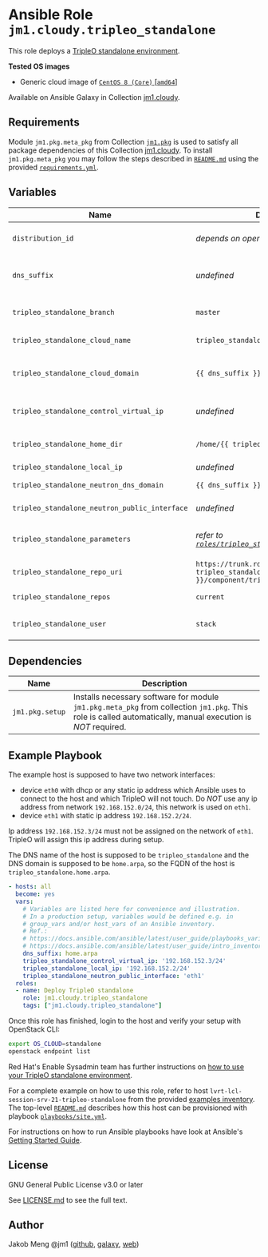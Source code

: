# Ansible Role `jm1.cloudy.tripleo_standalone`

This role deploys a [TripleO standalone environment][tripleo-standalone-setup].

[tripleo-standalone-setup]: https://docs.openstack.org/project-deploy-guide/tripleo-docs/latest/deployment/standalone.html

**Tested OS images**
- Generic cloud image of [`CentOS 8 (Core)` \[`amd64`\]](https://cloud.centos.org/centos/8/x86_64/images/)

Available on Ansible Galaxy in Collection [jm1.cloudy](https://galaxy.ansible.com/jm1/cloudy).

## Requirements

Module `jm1.pkg.meta_pkg` from Collection [`jm1.pkg`][galaxy-jm1-pkg] is used to satisfy all package dependencies of
this Collection [jm1.cloudy][galaxy-jm1-cloudy]. To install `jm1.pkg.meta_pkg` you may follow the steps described in
[`README.md`][jm1-cloudy-readme] using the provided [`requirements.yml`][jm1-cloudy-requirements].

[galaxy-jm1-cloudy]: https://galaxy.ansible.com/jm1/cloudy
[galaxy-jm1-pkg]: https://galaxy.ansible.com/jm1/pkg
[jm1-cloudy-readme]: https://github.com/JM1/ansible-collection-jm1-cloudy/blob/master/README.md
[jm1-cloudy-requirements]: https://github.com/JM1/ansible-collection-jm1-cloudy/blob/master/requirements.yml

## Variables

| Name                                          | Default value                         | Required | Description |
| --------------------------------------------- | ------------------------------------- | -------- | ----------- |
| `distribution_id`                             | *depends on operating system*         | no       | List which uniquely identifies a distribution release, e.g. `[ 'Debian', '10' ]` for `Debian 10 (Buster)` |
| `dns_suffix`                                  | *undefined*                           | yes      | DNS domain of the host which is used e.g. for `tripleo_standalone_cloud_domain` and `tripleo_standalone_neutron_dns_domain` |
| `tripleo_standalone_branch`                   | `master`                              | no       | TripleO ["Target branch. Should be the lowercase name of the OpenStack release. e.g. liberty"][tripleo-repos-main] |
| `tripleo_standalone_cloud_name`               | `tripleo_standalone`                  | no       | ["The DNS name of this cloud. E.g. ci-overcloud.tripleo.org"][tripleo-heat-templates-overcloud] |
| `tripleo_standalone_cloud_domain`             | `{{ dns_suffix }}`                    | no       | ["The DNS domain used for the hosts. This must match the overcloud_domain_name configured on the undercloud"][tripleo-heat-templates-deploy-steps] |
| `tripleo_standalone_control_virtual_ip`       | *undefined*                           | yes      | ["Control plane VIP. This allows the undercloud installer to configure a custom VIP on the control plane"][tripleo-deploy-cmd] |
| `tripleo_standalone_home_dir`                 | `/home/{{ tripleo_standalone_user }}` | no       | Home of `tripleo_standalone_user` where TripleO config files will be created |
| `tripleo_standalone_local_ip`                 | *undefined*                           | yes      | ["Local IP/CIDR for undercloud traffic"][tripleo-deploy-cmd] |
| `tripleo_standalone_neutron_dns_domain`       | `{{ dns_suffix }}`                    | no       | ["Domain to use for building the hostnames"][tripleo-heat-templates-neutron-base] |
| `tripleo_standalone_neutron_public_interface` | *undefined*                           | yes      | ["Which interface to add to the NeutronPhysicalBridge"][tripleo-heat-templates-overcloud] |
| `tripleo_standalone_parameters`               | *refer to [`roles/tripleo_standalone/defaults/main.yml`](defaults/main.yml)* | no | Content of TripleO standalone configuration file `{{ tripleo_standalone_home_dir }}/standalone_parameters.yaml` |
| `tripleo_standalone_repo_uri`                 | `https://trunk.rdoproject.org/centos8-{{ tripleo_standalone_branch }}/component/tripleo/current/delorean.repo` | no | Where to download the Yum repository information file (`*.repo`) for TripleO |
| `tripleo_standalone_repos`                    | `current`                             | no       | [Name of package repositories list which `tripleo-repos` will install][tripleo-repos] |
| `tripleo_standalone_user`                     | `stack`                               | no       | UNIX user that TripleO will use for deployment aka `DeploymentUser` in ` tripleo_standalone_parameters` |

[tripleo-deploy-cmd]: https://docs.openstack.org/python-tripleoclient/latest/commands.html#tripleo-deploy
[tripleo-heat-templates-deploy-steps]: https://opendev.org/openstack/tripleo-heat-templates/src/branch/master/common/deploy-steps.j2
[tripleo-heat-templates-overcloud]: https://opendev.org/openstack/tripleo-heat-templates/src/branch/master/overcloud.j2.yaml
[tripleo-heat-templates-neutron-base]: https://opendev.org/openstack/tripleo-heat-templates/src/branch/master/deployment/neutron/neutron-base.yaml
[tripleo-repos]: https://opendev.org/openstack/tripleo-repos/src/branch/master/README.rst
[tripleo-repos-main]: https://opendev.org/openstack/tripleo-repos/src/branch/master/plugins/module_utils/tripleo_repos/main.py

## Dependencies

| Name               | Description                                                                                                                                                 |
| ------------------ | ----------------------------------------------------------------------------------------------------------------------------------------------------------- |
| `jm1.pkg.setup`    | Installs necessary software for module `jm1.pkg.meta_pkg` from collection `jm1.pkg`. This role is called automatically, manual execution is *NOT* required. |

## Example Playbook

The example host is supposed to have two network interfaces:
* device `eth0` with dhcp or any static ip address which Ansible uses to connect to the host and which TripleO will not
  touch. Do *NOT* use any ip address from network `192.168.152.0/24`, this network is used on `eth1`.
* device `eth1` with static ip address `192.168.152.2/24`.

Ip address `192.168.152.3/24` must not be assigned on the network of `eth1`. TripleO will assign this ip address during
setup.

The DNS name of the host is supposed to be `tripleo_standalone` and the DNS domain is supposed to be `home.arpa`, so
the FQDN of the host is `tripleo_standalone.home.arpa`.

```yml
- hosts: all
  become: yes
  vars:
    # Variables are listed here for convenience and illustration.
    # In a production setup, variables would be defined e.g. in
    # group_vars and/or host_vars of an Ansible inventory.
    # Ref.:
    # https://docs.ansible.com/ansible/latest/user_guide/playbooks_variables.html
    # https://docs.ansible.com/ansible/latest/user_guide/intro_inventory.html
    dns_suffix: home.arpa
    tripleo_standalone_control_virtual_ip: '192.168.152.3/24'
    tripleo_standalone_local_ip: '192.168.152.2/24'
    tripleo_standalone_neutron_public_interface: 'eth1'
  roles:
  - name: Deploy TripleO standalone
    role: jm1.cloudy.tripleo_standalone
    tags: ["jm1.cloudy.tripleo_standalone"]
```
Once this role has finished, login to the host and verify your setup with OpenStack CLI:

```sh
export OS_CLOUD=standalone
openstack endpoint list
```

Red Hat's Enable Sysadmin team has further instructions on [how to use your TripleO standalone environment][
tripleo-standalone-guide].

For a complete example on how to use this role, refer to host `lvrt-lcl-session-srv-21-tripleo-standalone` from the
provided [examples inventory][inventory-example]. The top-level [`README.md`][jm1-cloudy-readme] describes how this host
can be provisioned with playbook [`playbooks/site.yml`][playbook-site-yml].

[inventory-example]: https://github.com/JM1/ansible-collection-jm1-cloudy/blob/master/inventory/
[playbook-site-yml]: https://github.com/JM1/ansible-collection-jm1-cloudy/blob/master/playbooks/site.yml
[tripleo-standalone-guide]: https://www.redhat.com/sysadmin/tripleo-standalone-system

For instructions on how to run Ansible playbooks have look at Ansible's
[Getting Started Guide](https://docs.ansible.com/ansible/latest/network/getting_started/first_playbook.html).

## License

GNU General Public License v3.0 or later

See [LICENSE.md](../../LICENSE.md) to see the full text.

## Author

Jakob Meng
@jm1 ([github](https://github.com/jm1), [galaxy](https://galaxy.ansible.com/jm1), [web](http://www.jakobmeng.de))
